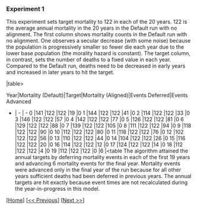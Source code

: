 ### Experiment 1

This experiment sets target mortality to 122 in each of the 20 years. 122 is the average annual mortality in the 20 years in the Default run with no alignment.  The first column shows mortality counts in the Default run with no alignment.  One observes a secular decrease (with some noise) because the population is progressively smaller so fewer die each year due to the lower base population (the morality hazard is constant).  The target column, in contrast, sets the number of deaths to a fixed value in each year. Compared to the Default run, deaths need to be decreased in early years and increased in later years to hit the target.

|table>

Year|Mortality (Default)|Target|Mortality (Aligned)|Events Deferred|Events Advanced
- | - | -
0   |141    |122    |122    |19 |0
1	|144	|122	|122	|41	|0
2	|114	|122	|122	|33	|0
3	|146	|122	|122	|57	|0
4	|142	|122	|122	|77	|0
5	|126	|122	|122	|81	|0
6	|129	|122	|122	|88	|0
7	|139	|122	|122	|105	|0
8	|111	|122	|122	|94	|0
9	|118	|122	|122	|90	|0
10	|112	|122	|122	|80	|0
11	|118	|122	|122	|76	|0
12	|102	|122	|122	|56	|0
13	|110	|122	|122	|44	|0
14	|104	|122	|122	|26	|0
15	|116	|122	|122	|20	|0
16	|114	|122	|122	|12	|0
17	|124	|122	|122	|14	|0
18	|112	|122	|122	|4	|0
19	|112	|122	|122	|0	|6
|<table
The algorithm attained the annual targets by deferring mortality events in each of the first 19 years and advancing 6 mortality events for the final year.  Mortality events were advanced only in the final year of the run because for all other years sufficient deaths had been deferred in previous years.
The annual targets are hit exactly because event times are not recalculated during the year-in-progress in this model.


[[Home](#Home)] [[<< Previous](#001-Introduction)] [[Next >>](#003-Experiment-2)]